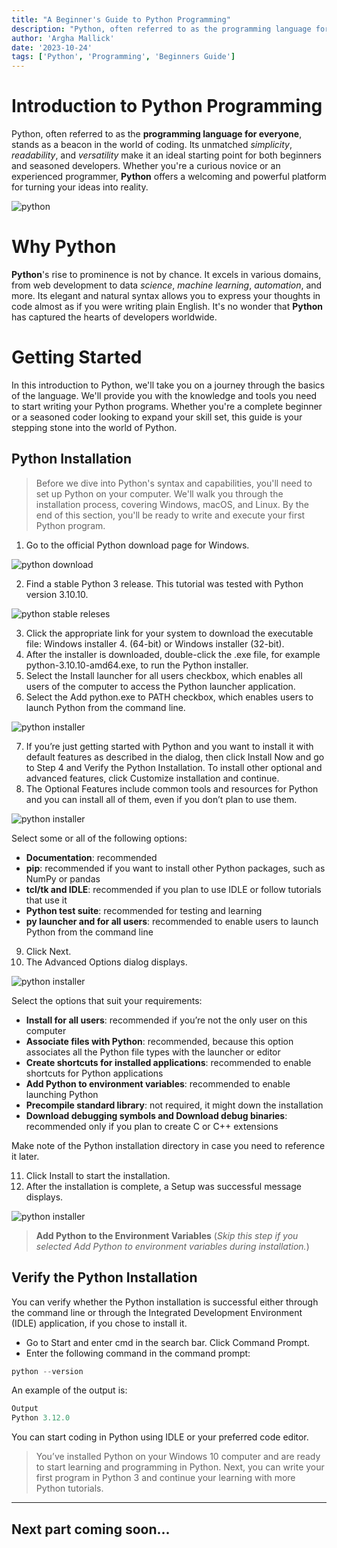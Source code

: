 ```yaml
---
title: "A Beginner's Guide to Python Programming"
description: "Python, often referred to as the programming language for everyone, stands as a beacon in the world of coding. Its unmatched simplicity, readability, and versatility make it an ideal starting point for both beginners and seasoned developers. Whether you're a curious novice or an experienced programmer, Python offers a welcoming and powerful platform for turning your ideas into reality."
author: 'Argha Mallick'
date: '2023-10-24'
tags: ['Python', 'Programming', 'Beginners Guide']
---
```


# Introduction to Python Programming
Python, often referred to as the **programming language for everyone**, stands as a beacon in the world of coding. Its unmatched *simplicity*, *readability*, and *versatility* make it an ideal starting point for both beginners and seasoned developers. Whether you're a curious novice or an experienced programmer, **Python** offers a welcoming and powerful platform for turning your ideas into reality.

![python](/blogpost_images/python_blog_header.jpg "python")

# Why Python
**Python**'s rise to prominence is not by chance. It excels in various domains, from web development to data *science*, *machine learning*, *automation*, and more. Its elegant and natural syntax allows you to express your thoughts in code almost as if you were writing plain English. It's no wonder that **Python** has captured the hearts of developers worldwide.

# Getting Started
In this introduction to Python, we'll take you on a journey through the basics of the language. We'll provide you with the knowledge and tools you need to start writing your Python programs. Whether you're a complete beginner or a seasoned coder looking to expand your skill set, this guide is your stepping stone into the world of Python.

## Python Installation
> Before we dive into Python's syntax and capabilities, you'll need to set up Python on your computer. We'll walk you through the installation process, covering Windows, macOS, and Linux. By the end of this section, you'll be ready to write and execute your first Python program.
1. Go to the official Python download page for Windows.

![python download](/blogpost_images/python_download.png "python")

2. Find a stable Python 3 release. This tutorial was tested with Python version 3.10.10.

![python stable releses](/blogpost_images/python_stable_releases.png "python")

3. Click the appropriate link for your system to download the executable file: Windows installer 4. (64-bit) or Windows installer (32-bit).
4. After the installer is downloaded, double-click the .exe file, for example python-3.10.10-amd64.exe, to run the Python installer.
5. Select the Install launcher for all users checkbox, which enables all users of the computer to access the Python launcher application.
6. Select the Add python.exe to PATH checkbox, which enables users to launch Python from the command line.

![python installer](https://deved-images.nyc3.digitaloceanspaces.com/CONTINT-1526%2Fpy-installer-customize.png "python")

7. If you’re just getting started with Python and you want to install it with default features as described in the dialog, then click Install Now and go to Step 4 and Verify the Python Installation. To install other optional and advanced features, click Customize installation and continue.
8. The Optional Features include common tools and resources for Python and you can install all of them, even if you don’t plan to use them.

![python installer](https://deved-images.nyc3.digitaloceanspaces.com/CONTINT-1526%2Fpy-installer-optional.png "python")

Select some or all of the following options:
- **Documentation**: recommended
- **pip**: recommended if you want to install other Python packages, such as NumPy or pandas
- **tcl/tk and IDLE**: recommended if you plan to use IDLE or follow tutorials that use it
- **Python test suite**: recommended for testing and learning
- **py launcher and for all users**: recommended to enable users to launch Python from the command line

9. Click Next.
10. The Advanced Options dialog displays.

![python installer](https://deved-images.nyc3.digitaloceanspaces.com/CONTINT-1526%2Fpy-installer-advanced.png "python")

Select the options that suit your requirements:
- **Install for all users**: recommended if you’re not the only user on this computer
- **Associate files with Python**: recommended, because this option associates all the Python file types with the launcher or editor
- **Create shortcuts for installed applications**: recommended to enable shortcuts for Python applications
- **Add Python to environment variables**: recommended to enable launching Python
- **Precompile standard library**: not required, it might down the installation
- **Download debugging symbols and Download debug binaries**: recommended only if you plan to create C or C++ extensions

Make note of the Python installation directory in case you need to reference it later.

11. Click Install to start the installation.
12. After the installation is complete, a Setup was successful message displays.

![python installer](https://deved-images.nyc3.digitaloceanspaces.com/CONTINT-1526%2Fpy-installer-success.png "python")

> **Add Python to the Environment Variables** (*Skip this step if you selected Add Python to environment variables during installation.*)

## Verify the Python Installation
You can verify whether the Python installation is successful either through the command line or through the Integrated Development Environment (IDLE) application, if you chose to install it.
- Go to Start and enter cmd in the search bar. Click Command Prompt.
- Enter the following command in the command prompt:
```python
python --version
```
An example of the output is:
```python
Output
Python 3.12.0
```
You can start coding in Python using IDLE or your preferred code editor.

> You’ve installed Python on your Windows 10 computer and are ready to start learning and programming in Python. Next, you can write your first program in Python 3 and continue your learning with more Python tutorials.

---
Next part coming soon...
---